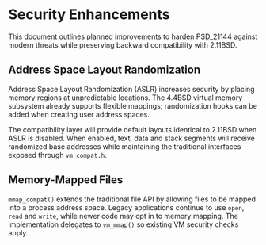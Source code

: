 # Security Enhancements

This document outlines planned improvements to harden PSD_21144 against
modern threats while preserving backward compatibility with 2.11BSD.

## Address Space Layout Randomization

Address Space Layout Randomization (ASLR) increases security by placing
memory regions at unpredictable locations.  The 4.4BSD virtual memory
subsystem already supports flexible mappings; randomization hooks can be
added when creating user address spaces.

The compatibility layer will provide default layouts identical to
2.11BSD when ASLR is disabled.  When enabled, text, data and stack
segments will receive randomized base addresses while maintaining the
traditional interfaces exposed through `vm_compat.h`.

## Memory-Mapped Files

`mmap_compat()` extends the traditional file API by allowing files to be
mapped into a process address space.  Legacy applications continue to
use `open`, `read` and `write`, while newer code may opt in to memory
mapping.  The implementation delegates to `vm_mmap()` so existing VM
security checks apply.
